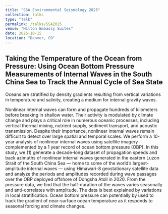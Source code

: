 ```yaml
---
title: "SSA Environmental Seismology 2025"
collection: talks
type: "Talk"
permalink: /talks/SSA2025
venue: "Hilton Embassy Suites"
date: 2025-10-15
location: "Denver, CO"
---
```

## Taking the Temperature of the Ocean from Pressure: Using Ocean Bottom Pressure Measurements of Internal Waves in the South China Sea to Track the Annual Cycle of Sea State
Oceans are stratified by density gradients resulting from vertical variations in temperature and salinity, creating a medium for internal gravity waves.
<!--more-->
Nonlinear internal waves can form and propagate hundreds of kilometers before breaking in shallow water. Their activity is modulated by climate change and plays a critical role in numerous oceanic processes, including vertical thermal mixing, nutrient supply, sediment transport, and acoustic transmission. Despite their importance, nonlinear internal waves remain difficult to detect over large spatial and temporal scales. We perform a 10-year analysis of nonlinear internal waves using satellite imagery complemented by a 1 year record of ocean bottom pressure (OBP). In this study, we (1) generate a decade-long dataset of propagation speeds and back azimuths of nonlinear internal waves generated in the eastern Luzon Strait of the South China Sea — home to some of the world’s largest-amplitude internal waves — using Himawari-8 geostationary satellite data and analyze the periods and amplitudes recorded during wave passages over the OBP deployed offshore of Dongsha Atoll in 2020. From the pressure data, we find that the half-duration of the waves varies seasonally and anti-correlates with amplitude. The data is best explained by variations in local stratification. Ocean bottom pressure can potentially by used to track the gradient of near-surface ocean temperature as it responds to seasonal forcing and climate changes. 
